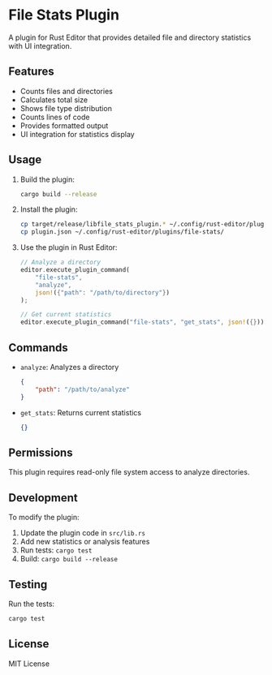 # File Stats Plugin

A plugin for Rust Editor that provides detailed file and directory statistics with UI integration.

## Features

- Counts files and directories
- Calculates total size
- Shows file type distribution
- Counts lines of code
- Provides formatted output
- UI integration for statistics display

## Usage

1. Build the plugin:
   ```bash
   cargo build --release
   ```

2. Install the plugin:
   ```bash
   cp target/release/libfile_stats_plugin.* ~/.config/rust-editor/plugins/
   cp plugin.json ~/.config/rust-editor/plugins/file-stats/
   ```

3. Use the plugin in Rust Editor:
   ```rust
   // Analyze a directory
   editor.execute_plugin_command(
       "file-stats",
       "analyze",
       json!({"path": "/path/to/directory"})
   );

   // Get current statistics
   editor.execute_plugin_command("file-stats", "get_stats", json!({}));
   ```

## Commands

- `analyze`: Analyzes a directory
  ```json
  {
      "path": "/path/to/analyze"
  }
  ```

- `get_stats`: Returns current statistics
  ```json
  {}
  ```

## Permissions

This plugin requires read-only file system access to analyze directories.

## Development

To modify the plugin:

1. Update the plugin code in `src/lib.rs`
2. Add new statistics or analysis features
3. Run tests: `cargo test`
4. Build: `cargo build --release`

## Testing

Run the tests:
```bash
cargo test
```

## License

MIT License
